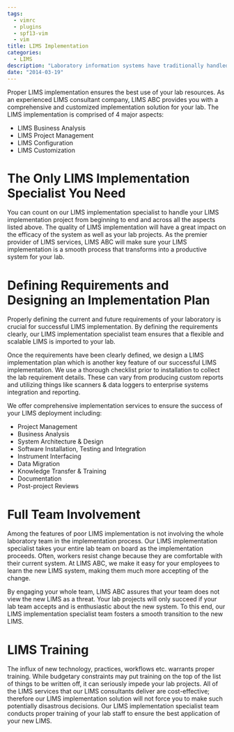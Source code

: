 ```yaml
---
tags:
  - vimrc
  - plugins
  - spf13-vim
  - vim
title: LIMS Implementation
categories:
  - LIMS
description: "Laboratory information systems have traditionally handled only the management and "
date: "2014-03-19"
---
```


Proper LIMS implementation ensures the best use of your lab resources. As an experienced LIMS consultant company,  LIMS ABC provides you with a comprehensive and customized implementation solution for your lab. The LIMS implementation is comprised of 4 major aspects:

- LIMS Business Analysis
- LIMS Project Management
- LIMS Configuration
- LIMS Customization

#  

# The Only LIMS Implementation Specialist You Need

You can count on our LIMS implementation specialist to handle your LIMS implementation project from beginning to end and across all the aspects listed above. The quality of LIMS implementation will have a great impact on the efficacy of the system as well as your lab projects. As the premier provider of LIMS services, LIMS ABC will make sure your LIMS implementation is a smooth process that transforms into a productive system for your lab.

# Defining Requirements and Designing an Implementation Plan

Properly defining the current and future requirements of your laboratory is crucial for successful LIMS implementation. By defining the requirements clearly, our LIMS implementation specialist team ensures that a flexible and scalable LIMS is imported to your lab.

Once the requirements have been clearly defined, we design a LIMS implementation plan which is another key feature of our successful LIMS implementation. We use a thorough checklist prior to installation to collect the lab requirement details. These can vary from producing custom reports and utilizing things like scanners & data loggers to enterprise systems integration and reporting.

We offer comprehensive implementation services to ensure the success of your LIMS deployment including:

- Project Management
- Business Analysis
- System Architecture & Design
- Software Installation, Testing and Integration
- Instrument Interfacing
- Data Migration
- Knowledge Transfer & Training
- Documentation
- Post-project Reviews

#  

# Full Team Involvement

Among the features of poor LIMS implementation is not involving the whole laboratory team in the implementation process. Our LIMS implementation specialist takes your entire lab team on board as the implementation proceeds. Often, workers resist change because they are comfortable with their current system. At LIMS ABC, we make it easy for your employees to learn the new LIMS system, making them much more accepting of the change.

By engaging your whole team, LIMS ABC assures that your team does not view the new LIMS as a threat. Your lab projects will only succeed if your lab team accepts and is enthusiastic about the new system. To this end, our LIMS implementation specialist team fosters a smooth transition to the new LIMS.

# LIMS Training

The influx of new technology, practices, workflows etc. warrants proper training. While budgetary constraints may put training on the top of the list of things to be written off, it can seriously impede your lab projects. All of the LIMS services that our LIMS consultants deliver are cost-effective; therefore our LIMS implementation solution will not force you to make such potentially disastrous decisions. Our LIMS implementation specialist team conducts proper training of your lab staff to ensure the best application of your new LIMS.